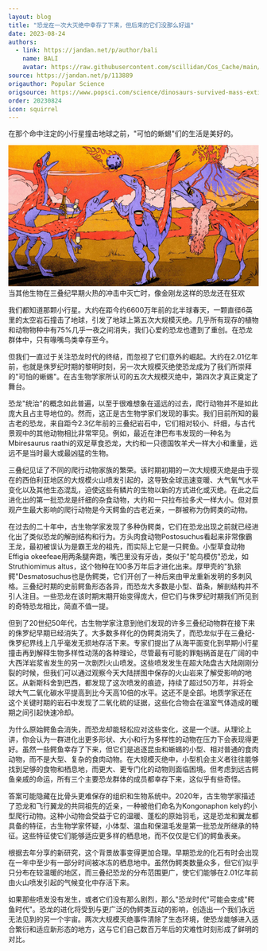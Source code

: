 ```yaml
---
layout: blog
title: "恐龙在一次大灭绝中幸存了下来，但后来的它们没那么好运"
date: 2023-08-24
authors:
  - link: https://jandan.net/p/author/bali
    name: BALI
    avatar: https://raw.githubusercontent.com/scillidan/Cos_Cache/main/avater/jin.png
source: https://jandan.net/p/113889
origauthor: Popular Science
origsource: https://www.popsci.com/science/dinosaurs-survived-mass-extinction/
order: 20230824
icon: squirrel
---
```


在那个命中注定的小行星撞击地球之前，"可怕的蜥蜴"们的生活是美好的。

![](media/113889_01.jpg)  
当其他生物在三叠纪早期火热的冲击中灭亡时，像金刚龙这样的恐龙还在狂欢

我们都知道那颗小行星。大约在距今约6600万年前的北半球春天，一颗直径6英里的太空岩石撞击了地球，引发了地球上第五次大规模灭绝。几乎所有现存的植物和动物物种中有75%几乎一夜之间消失，我们心爱的恐龙也遭到了重创。在恐龙群体中，只有喙嘴鸟类幸存至今。

但我们一直过于关注恐龙时代的终结，而忽视了它们意外的崛起。大约在2.01亿年前，也就是侏罗纪时期的黎明时刻，另一次大规模灭绝使恐龙成为了我们所崇拜的"可怕的蜥蜴"。在古生物学家所认可的五次大规模灭绝中，第四次才真正奠定了舞台。

恐龙"统治"的概念如此普遍，以至于很难想象在遥远的过去，爬行动物并不是如此庞大且占主导地位的。然而，这正是古生物学家们发现的事实。我们目前所知的最古老的恐龙，来自距今2.3亿年前的三叠纪岩石中，它们相对较小、纤细，与古代景观中的其他动物相比非常罕见。例如，最近在津巴布韦发现的一种名为Mbiresaurus raathi的双足草食恐龙，大约和一只德国牧羊犬一样大小和重量，远远不是当时最大或最凶猛的生物。

三叠纪见证了不同的爬行动物家族的繁荣。该时期初期的一次大规模灭绝是由于现在的西伯利亚地区的大规模火山喷发引起的，这导致全球迅速变暖、大气氧气水平变化以及其他生态混乱，迫使这些有鳞片的生物以新的方式进化或灭绝。在此之后进化出的第一批恐龙是纤细的杂食动物，大约和一只拉布拉多犬一样大小。但对景观产生最大影响的爬行动物是今天鳄鱼的古老近亲，一群被称为伪鳄类的动物。

在过去的二十年中，古生物学家发现了多种伪鳄类，它们在恐龙出现之前就已经进化出了类似恐龙的解剖结构和行为。方头肉食动物Postosuchus看起来非常像霸王龙，最初被误认为是霸王龙的祖先，而实际上它是一只鳄鱼。小型草食动物Effigia okeefeae用两条腿奔跑，嘴巴里没有牙齿，类似于"鸵鸟模仿"恐龙，如Struthiomimus altus，这个物种在100多万年后才进化出来。厚甲壳的"犰狳鳄"Desmatosuchus也是伪鳄类，它们开创了一种后来由甲龙重新发明的多刺风格。三叠纪时期的史前鳄鱼形态各异，而恐龙大多数是小型、苗条，解剖结构并不引人注目。一些恐龙在该时期末期开始变得庞大，但它们与侏罗纪时期我们所见到的奇特恐龙相比，简直不值一提。

但到了20世纪50年代，古生物学家注意到他们发现的许多三叠纪动物群在接下来的侏罗纪早期已经消失了。大多数多样化的伪鳄类消失了，而恐龙似乎在三叠纪-侏罗纪界线上几乎毫发无损地存活下来。专家们提出了从海平面变化到早期小行星撞击再到解释生物多样性动荡的各种理论，尽管最有可能的罪魁祸首是在广阔的中大西洋岩浆省发生的另一次剧烈火山喷发。这些喷发发生在超大陆盘古大陆刚刚分裂的时候，但我们可以通过观察今天大陆拼图中保存的火山岩来了解受影响的地区。从新斯科舍到巴西，都发现了这次喷发的痕迹，持续了超过50万年，并将全球大气二氧化碳水平提高到比今天高10倍的水平。这还不是全部。地质学家还在这个关键时期的岩石中发现了二氧化硫的证据，这些化合物会在温室气体造成的暖期之间引起快速冷却。

为什么原始鳄鱼会消失，而恐龙却能轻松应对这些变化，这是一个谜。从理论上讲，你会认为一群进化出更多形状、大小和行为多样性的动物在压力下会表现得更好。虽然一些鳄鱼幸存了下来，但它们是追逐昆虫和蜥蜴的小型、相对普通的食肉动物，而不是大型、复杂的食肉动物。在大规模灭绝中，小型机会主义者往往能够找到足够的食物和栖息地，而更大、更专门化的动物则面临困境。但考虑到远古鳄鱼亲戚的命运，所有三个主要恐龙群体的成员都幸存下来，这似乎有些奇怪。

答案可能隐藏在比骨头更难保存的组织和生物系统中。2020年，古生物学家描述了恐龙和飞行翼龙的共同祖先的近亲，一种被他们命名为Kongonaphon kely的小型爬行动物。这种小动物会受益于它的温暖、蓬松的原始羽毛，这是恐龙和翼龙都具备的特征，古生物学家怀疑，小体型、温血和保温毛发是第一批恐龙所继承的特征。这些特征使它们能够适应更多样的栖息地，而不仅仅是它们的鳄鱼表亲。

根据去年分享的新研究，这个背景故事变得更加合理。早期恐龙的化石有时会出现在一年中至少有一部分时间被冰冻的栖息地中。虽然伪鳄类数量众多，但它们似乎只分布在较温暖的地区，而三叠纪恐龙的分布范围更广，使它们能够在2.01亿年前由火山喷发引起的气候变化中存活下来。

如果那些喷发没有发生，或者它们没有那么剧烈，那么"恐龙时代"可能会变成"鳄鱼时代"。恐龙的进化将受到与更广泛的伪鳄类互动的影响，创造出一个我们永远无法见到的另一个宇宙。两次大规模灭绝事件清除了生态环境，使恐龙能够进入适合繁衍和适应新形态的地方，这与它们自己数百万年后的灾难性时刻形成了鲜明的对比。